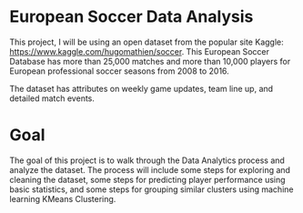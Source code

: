 # European Soccer Data Analysis

This project, I will be using an open dataset from the popular site Kaggle: https://www.kaggle.com/hugomathien/soccer. This European Soccer Database has more than 25,000 matches and more than 10,000 players for European professional soccer seasons from 2008 to 2016.

The dataset has attributes on weekly game updates, team line up, and detailed match events.


# Goal

The goal of this project is to walk through the Data Analytics process and analyze the dataset. The process will include some steps for exploring and cleaning the dataset, some steps for predicting player performance using basic statistics, and some steps for grouping similar clusters using machine learning KMeans Clustering.
